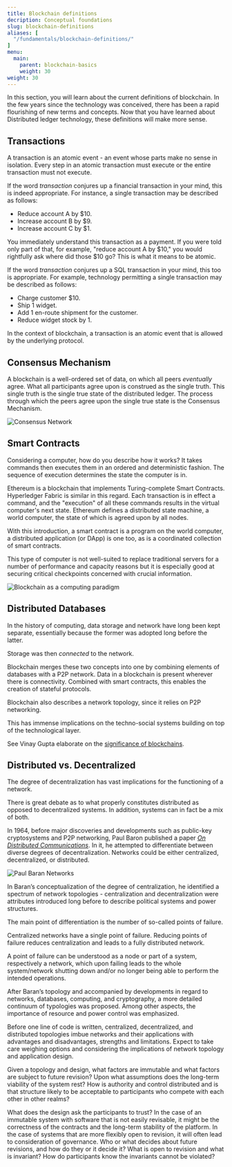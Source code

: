 ```yaml
---
title: Blockchain definitions
decription: Conceptual foundations
slug: blockchain-definitions
aliases: [
  "/fundamentals/blockchain-definitions/"
]
menu:
  main:
    parent: blockchain-basics
    weight: 30  
weight: 30
---
```


In this section, you will learn about the current definitions of blockchain. In the few years since the technology was conceived, there has been a rapid flourishing of new terms and concepts. Now that you have learned about Distributed ledger technology, these definitions will make more sense.

## Transactions

A transaction is an atomic event - an event whose parts make no sense in isolation. Every step in an atomic transaction must execute or the entire transaction must not execute.

If the word _transaction_ conjures up a financial transaction in your mind, this is indeed appropriate. For instance, a single transaction may be described as follows:

* Reduce account A by $10.
* Increase account B by $9.
* Increase account C by $1.

You immediately understand this transaction as a payment. If you were told only part of that, for example, "reduce account A by \$10," you would rightfully ask where did those \$10 go? This is what it means to be atomic.

If the word _transaction_ conjures up a SQL transaction in your mind, this too is appropriate. For example, technology permitting a single transaction may be described as follows:

* Charge customer \$10.
* Ship 1 widget.
* Add 1 en-route shipment for the customer.
* Reduce widget stock by 1.

In the context of blockchain, a transaction is an atomic event that is allowed by the underlying protocol.

## Consensus Mechanism

A blockchain is a well-ordered set of data, on which all peers *eventually* agree.
What all participants agree upon is construed as the single truth.
This single truth is the single true state of the distributed ledger. The process through which the peers agree upon the single true state is the Consensus Mechanism.

![Consensus Network](/blockchain-basics/blockchain_as_a_consensus_network.png)

## Smart Contracts

Considering a computer, how do you describe how it works? It takes commands then executes them in an ordered and deterministic fashion. The sequence of execution determines the state the computer is in.

Ethereum is a blockchain that implements Turing-complete Smart Contracts. Hyperledger Fabric is similar in this regard. Each transaction is in effect a command, and the "execution" of all these commands results in the virtual computer's next state. Ethereum defines a distributed state machine, a world computer, the state of which is agreed upon by all nodes.

With this introduction, a smart contract is a program on the world computer, a distributed application (or DApp) is one too, as is a coordinated collection of smart contracts.

This type of computer is not well-suited to replace traditional servers for a number of performance and capacity reasons but it is especially good at securing critical checkpoints concerned with crucial information.

![Blockchain as a computing paradigm](/blockchain-basics/Blockchain_As_A_Computing_Paradigm.png)

## Distributed Databases

In the history of computing, data storage and network have long been kept separate, essentially because the former was adopted long before the latter.

Storage was then *connected* to the network.

Blockchain merges these two concepts into one by combining elements of databases with a P2P network.
Data in a blockchain is present wherever there is connectivity. Combined with smart contracts, this enables the creation of stateful protocols.

Blockchain also describes a network topology, since it relies on P2P networking.

This has immense implications on the techno-social systems building on top of the technological layer.

See Vinay Gupta elaborate on the [significance of blockchains](https://vimeo.com/161183966).

## Distributed vs. Decentralized

The degree of decentralization has vast implications for the functioning of a network.

There is great debate as to what properly constitutes distributed as opposed to decentralized systems. In addition, systems can in fact be a mix of both.

In 1964, before major discoveries and developments such as public-key cryptosystems and P2P networking, Paul Baron published a paper [*On Distributed Communications*](https://www.rand.org/content/dam/rand/pubs/research_memoranda/2006/RM3420.pdf).
In it, he attempted to differentiate between diverse degrees of decentralization.
Networks could be either centralized, decentralized, or distributed.

![Paul Baran Networks](/blockchain-basics/network-structure.png)

In Baran’s conceptualization of the degree of centralization, he identified a spectrum of network topologies - centralization and decentralization were attributes introduced long before to describe political systems and power structures.

The main point of differentiation is the number of so-called points of failure.

Centralized networks have a single point of failure. Reducing points of failure reduces centralization and leads to a fully distributed network.

A point of failure can be understood as a node or part of a system, respectively a network, which upon failing leads to the whole system/network shutting down and/or no longer being able to perform the intended operations.

After Baran’s topology and accompanied by developments in regard to networks, databases, computing, and cryptography, a more detailed continuum of typologies was proposed.
Among other aspects, the importance of resource and power control was emphasized.


Before one line of code is written, centralized, decentralized, and distributed topologies imbue networks and their applications with advantages and disadvantages, strengths and limitations. Expect to take care weighing options and considering the implications of network topology and application design.

Given a topology and design, what factors are immutable and what factors are subject to future revision? Upon what assumptions does the long-term viability of the system rest? How is authority and control distributed and is that structure likely to be acceptable to participants who compete with each other in other realms?

What does the design ask the participants to trust? In the case of an immutable system with software that is not easily revisable, it might be the correctness of the contracts and the long-term stability of the platform. In the case of systems that are more flexibly open to revision, it will often lead to consideration of governance. Who or what decides about future revisions, and how do they or it decide it? What is open to revision and what is invariant? How do participants know the invariants cannot be violated?
